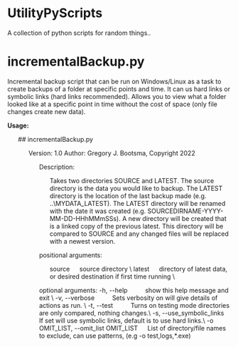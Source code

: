 # UtilityPyScripts

A collection of python scripts for random things..

# incrementalBackup.py

Incremental backup script that can be run on Windows/Linux as a task to create backups 
of a folder at specific points and time. It can us hard links or symbolic links (hard links recommended). Allows
you to view what a folder looked like at a specific point in time without the cost of space (only file changes 
create new data).


**Usage:**

<ul>
  ## incrementalBackup.py <SOURCE> <LATEST>                                                                                                                              
  <ul>
   Version: 1.0                                                                                                                                                       
   Author: Gregory J. Bootsma, Copyright 2022     

      
   <ul>
   Description:                                                                                                                                                       
    <ul>
          Takes two directories SOURCE and LATEST. The source directory is the data you would like to backup. The LATEST directory is the location of                 
          the last backup made (e.g. ..\MYDATA_LATEST). The LATEST directory will be renamed with the date it was created  (e.g. SOURCEDIRNAME-YYYY-MM-DD-HHhMMmSSs). 
          A new directory will be created that is a linked copy of the previous latest. This directory will be compared to SOURCE and any changed files               
          will be replaced with a newest version.                                                                                                                     
    </ul>
   </ul>
    
  <ul>
  positional arguments:           
    <ul>
    source &emsp; source directory  
      \                                                                                                                          
    latest &emsp; directory of latest data, or desired destination if first time running 
      \
    </ul>
  </ul>
    
  <ul>
  optional arguments:
    -h, --help     &emsp;   &emsp;    show this help message and exit \
    -v, --verbose  &emsp;   &emsp;    Sets verbosity on will give details of actions as run. \
    -t, --test     &emsp;  &emsp;     Turns on testing mode directories are only compared, nothing changes.\
    -s, --use_symbolic_links&emsp;     If set will use symbolic links, default is to use hard links.\
    -o OMIT_LIST, --omit_list OMIT_LIST &emsp; 
                          List of directory/file names to exclude, can use patterns,
                          (e.g  -o test,logs,*.exe)
    </ul>
   </ul>
  </ul>
